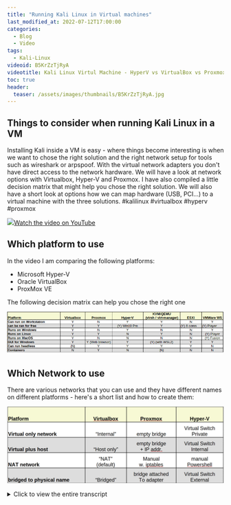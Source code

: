 ```yaml
---
title: "Running Kali Linux in Virtual machines"
last_modified_at: 2022-07-12T17:00:00
categories:
  - Blog
  - Video
tags:
  - Kali-Linux
videoid: B5KrZzTjRyA
videotitle: Kali Linux Virtul Machine - HyperV vs VirtualBox vs Proxmox - VM Networks
toc: true
header:
  teaser: /assets/images/thumbnails/B5KrZzTjRyA.jpg
---
```


## Things to consider when running Kali Linux in a VM

Installing Kali inside a VM is easy - where things become interesting is when we want to chose the right solution and the right network setup for tools such as wireshark or arpspoof. With the virtual network adapters you don't have direct access to the network hardware. We will have a look at network options with Virtualbox, Hyper-V and Proxmox. I have also compiled a little decision matrix that might help you chose the right solution. We will also have a short look at options how we can map hardware (USB, PCI...) to a virtual machine with the three solutions. #kalilinux #virtualbox #hyperv #proxmox

<a href="https://www.youtube.com/watch?v={{page.videoid}}"><img src="/assets/images/thumbnails/{{page.videoid}}.jpg">Watch the video on YouTube</a>

## Which platform to use

In the video I am comparing the following platforms:

- Microsoft Hyper-V
- Oracle VirtualBox
- ProxMox VE

The following decision matrix can help you chose the right one

![VM decision matrix](/assets/images/blogimages/2022-07-12-vmdecisionmatrix.jpg)

## Which Network to use

There are various networks that you can use and they have different names on different platforms - here's a short list and how to create them:

![VM network matrix](/assets/images/blogimages/2022-07-12-vmnetworkmatrix.jpg)


<details>
	<summary>Click to view the entire transcript</summary>

Welcome to part 2 of this Kali Linux series. Today I do not want to show you guys how to install Kali in a virtual machine, a VM. I am sure most of you know how to do that. If you don’t then please check out this very popular video of fellow YouTuber NetworkChuck. Link up here. I rather want to shed some light on two or three aspects if or when you run Kali in a VM. First the networking options, because that’s what you will need if you want to run tools like wireshark or arpspoof. Plus – I would like to compare different Virtualization solutions, namely Virtualbox, Hyper-V and of course Proxmox.  I will explain later why I chose those three. Last but not least we should have a look at Wi-fi options – what can we do in order to access the Wi-fi hardware from within a VM – and is it really necessary or useful.  At any time – use the chapters if you’re only interested in a specific part of the video. Also guys – this video does not exclusively apply to Kali but basically to any type of Linux.

(Which platform to use?)

How can we make an educated decision which Virtual machine platform to use ? Actually, the limitations of each one will make that decision quite easy. I have compiled a little decision matrix for this. I hope that everything in this matrix is correct. If you spot errors, then please leave a comment and share with all of us. The first question that you may ask is: Do you want to run the VM on your laptop directly or do you want to run it on a different or distant machine. If you wanted to run it on your local machine then see what’s available for your operating system. For Windows you would be limited to Virtualbox, Hyper-V or VMWare Workstation or Player. If you want to run it on a separate machine then you might be interested if you can run it headless, that means if you can run the host without a screen and keyboard attached and access and manage virtual machines using a web browser for example. That would eliminate Virtualbox and VMWare player and Workstation for example. Virt-manager is a Linux app really, that means you can only run it in Linux or if you would want to run it on Windows, then you would need to use WSL2 for example. But I would say it’s rather for pure Linux users really. If you want to plan ahead – you might want to chose one that can actually do a bit more – containers for example. That’s actually one of the reasons why I personally prefer Proxmox. And I should emphasize on the fact that if you can’t run it on Windows, that does not mean that you can’t manage and access it from Windows. We will see how to run Kali Linux in containers such as Docker or LXC in episodes 4 and 5.

If you are working for a larger company then you might say – Marc, your comparison is totally missing the market reality. Yes – you are right. I’d estimate that 75% or so of the larger companies are using VMWare vsphere, so esxi and vcenter. But – hobbyists, and maybe even small and medium sized companies, freelancers etc. have different needs. The size of the budget is not the same and also the requirements are not the same. Why do I include Hyper-V in this episode then ? It seems to me that Microsoft want to move away from offering Hyper-V as a free server solution like they did with Hyper-V server. They seem to focus on cloud technologies and basically want you to use Azure stack instead. However – with the Pro versions of Windows 10 and 11 you get Hyper-V for free. Even if you would be using Virtualbox as a solution, then Virtualbox would have to use Microsoft Hyper-V as a hypervisor. Why ? Because  Microsoft said so. Guys, I don’t want to get into a discussion on whether that is a good or a bad thing – there are arguments for and against it. At the moment it’s a fact. Just – if you have Windows 10 or 11 Pro, then you get Hyper-V for free. You might hence as well use it. That’s pretty much it. You may also ask – why am I not talking about the free VMWare esxi version ? It’s true – you may use that as well – and if you are a VMWare admin at work then most probably you are already using it. The decisive arguments that made me prefer Proxmox is that it is open source and has a really good interface for containers.

Awesome – at this point we already know how to base our decision which platform to use on facts and requirements.  

(Installation procedure at a glance)

The installation of Kali follows pretty much the same procedure on all of these solutions. You need an ISO installation file which you then provide to the new VM as a virtual CD or DVD drive. You then boot the VM from that virtual DVD and install Kali on the virtual disk that you have created for your VM. That virtual Disk is basically a file that contains the whole Partition scheme and file systems of the VM. During the creation of the VM you can define additional options with regards to the virtual  hardware that the VM should be using. So as I said – quite similar on all of these platforms. Just don’t forget to unmount the ISO image once you’re done installing. Otherwise the installation procedure would start over and over again each time you boot the VM. Alternatively you can download ready made images for VMWare or Virtualbox from kali.org – those contain a fully loaded Disk image plus some configuration data in a so called Open Virtual Appliance file, OVA. You can import that directly into let’s say Virtualbox but also into many other VM platforms. The OVA file is just a compressed file that contains the disk image and a manifest. Just a quick tip here: When I imported the OVA from Virtualbox, it threw an error message in the end. Opening it from Explorer with a right click – open with Virtualbox manager worked fine.

Where things become interesting is when we look at the different types of networks and network adapters that we can hook up to our VM.  

(Network options)

The network adapter of our host – that’s the machine our VM is running on – is visible in the real world. Obviously. Because it is real. The VM that is running on that host however has its own virtual network adapter. Some of the VM solutions by default hook this up to a separate virtual network that only exists on the host. In order to give the VM internet access, some solutions actually NAT and masquerade between the virtual and physical network. That means that you can browse the internet without any problems from within the VM, but if you want to do other things such as access the VM from the outside world or analyze network packets in the real world, for example with Wireshark, or if you want to spoof arp addresses, then you can’t do that. You would need to tell the VM software to actually bridge your physical and your virtual network together on ISO layer two. This can be done with all of the suggested products. Just – they are more or less flexible plus the networks have different names – that regularly causes confusion. So let’s shed some light on this here.

In essence we might want to have three or maybe four network types. The first type could be called Virtual only. That would be a network that’s solely visible in the virtual world and not even visible by the host. On Virtualbox that is called “Internal”. On Proxmox you would just create a bridge without a device. On Hyper-V you would go to the Virtual Switch manager and use the Private Network.

The next type is similar to the first type but includes the host as well. On Virtual Box this is called “Host Only” network, on Hyper-V that would be the “Internal Network”. On Proxmox again it’s just a bridge like before but this time you give the bridge an IP address.

The third type is NAT – basically you are hidden behind the host in a separate private network. That’s the default on Virtualbox. On all other solutions you need to create that manually. On Proxmox with iptables and on hyper-v with a Powershell command.

Last but not least we might want to have a network with full physical access. On Virtualbox that’s the “bridged” network. On Proxmox you would again create a bridge and just attach it to a physical adapter. On Hyper-V again you create a virtual switch and attach it to an external adapter. 

I have made a couple of videos where we actually use different types of virtual networks. One for Virtual box which is called Virtual Home network and one for Proxmox for the MPTCP test lab. Check them out, the links are in the upper right corner again.

(Hardware mapping)

Right – so much for networking. Now let’s have a look at hardware mapping. There are some use cases where we might want to map hardware from the host to the VM. The most interesting one for us would be passing through the Wi-fi hardware for the aircrack-ng suite or reaver for example. Now – before we look at options for pass through you might also consider an alternate setup. If you look at a typical Wi-fi aircrack scenario then all you would need Wi-fi hardware for is the potential deauth and then the handshake capture part with for example airodump-ng. All other steps such as aircrack-ng itself can run offline on the collected data. When I want to check if my Wi-fi has vulnerabilities then I actually run airodump or aireplay directly on one of my Wi-fi routers. Under OpenWrt you can actually install the aircrack-ng suite as a software package. A small Raspberry Pi would do the trick as well. So what I am saying is that rather than having Wi-Fi hardware mapped from your VM host to your Kali GUI installation you might consider having a 20 bucks Wifi router or a Pi, Orange Pi or the like with a USB Wifi attached running a simple ssh interface. Just saying. You will need Wi-fi hardware that supports monitoring mode anyhow.

So – what are our options if we want to pass through hardware ? You might want to pass through a USB device or maybe a PCI device. On Proxmox you can do both. On Virtualbox you can only pass through USB devices. Hyper-V needs a Windows Server version in order to support Direct Device Assignment (DDA) as it’s called at Microsoft. So you can’t really do that on your Workstation. When you pass through hardware on any of the other two solutions then you would however need to be sure that the device that you are passing through to the VM is not used by the host. So if you want to use your Wi-fi on the host then you can’t pass it through to the VM. A special use case of PCI pass through would for example be GPU pass through. Some of the brute force cracking tools have GPU support. You can’t do that on your Workstation unless you had a second graphics card, but you can nicely do it on Proxmox.

(Console access)

Last but not least let’s talk quickly about the console. That means – how do I actually access the graphical user interface, the GUI from my workstation? With Virtualbox you can provide a number of different Graphics hardware to the VM and basically view it using Virtualbox itself. That’s actually the easiest way of running a graphical VM directly on your Workstation. With Hyper-V you can connect to a local or remote VM using the Hyper-V Manager. That actually spawns an RDP-like session to the virtual machine. That means the VM can be local but doesn’t have to – it could run on a different machine as well. Proxmox uses qemu under the hood which in turn includes display emulation with VNC. Proxmox therefore has NoVNC integrated into its web console. You may as well use Spice. Spice is actually a quite interesting solution not only for remote viewing but also for remote mapping USB devices from the host to the VM running somewhere else. You may in fact map a USB stick or phone that is connected to your local laptop to a distant VM running Spice. Remarkably stable by the way.

(Conclusion)

Cool – so what’s the conclusion? If you want to run Kali occasionally on your Windows laptop and if you don’t have separate hardware to run it headless, then use Virtualbox. It’s the easiest and cheapest. If you don’t need to map hardware to the VM and if you have Windows 10 or 11 pro  then you might consider Hyper-V. But then again - if you don’t need direct access to the network, GPU or Wi-fi, then you would not really need to use a VM at all. WSL2 would do the trick. We’ll do that in the next episode. If you have separate hardware to use where you could run the virtual environment headless, then my favorite is Proxmox. You don’t need juicy hardware for that. An old laptop with a broken display for example will do. It doesn’t need a display anyhow. A great alternative to running Kali on separate hardware headless are containers. I will show you how to run it in Docker in Episode 4 and how to run it in LXC Containers on Proxmox in Episode 5. All with the graphical desktop of course. Very last but by no means least – there is a huge advantage with regards to building test environments when you’re using VMs – and that’s snapshots or Checkpoints like it’s called in Hyper-V. Look at this screen here. I installed Windows 11 in a VM on Proxmox. At some point in time something was not working and I wanted to go back in time. Doing snapshots allows you to do exactly that. Take a snapshot after every single step and if need would be just go back in time and take it from there. 

That’s it for today – much much more to come - many thanks for watching, liking the episode on YouTube and subscribing to my channel. Stay safe. Stay healthy, bye for now.
</details>
